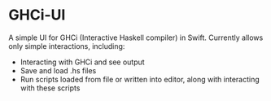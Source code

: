 # GHCi-UI
A simple UI for GHCi (Interactive Haskell compiler) in Swift.
Currently allows only simple interactions, including:
- Interacting with GHCi and see output
- Save and load .hs files
- Run scripts loaded from file or written into editor, along with interacting with these scripts
